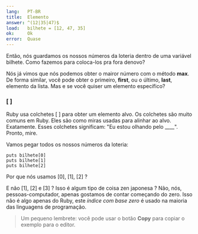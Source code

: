 ```yaml
---
lang:   PT-BR
title:  Elemento
answer: ^(12|35|47)$
load:   bilhete = [12, 47, 35]
ok:     Ok
error:  Quase
---
```


Então, nós guardamos os nossos números da loteria dentro de uma variável bilhete. Como fazemos para
coloca-los pra fora denovo?

Nós já vimos que nós podemos obter o mairor número com o método __max__. De forma similar, você pode obter
o primeiro, __first__, ou o último, __last__, elemento da lista.
Mas e se você quiser um elemento específico?

### [ ]
Ruby usa colchetes [ ] para obter um elemento alvo.
Os colchetes são muito comuns em Ruby.
Eles são como miras usadas para alinhar ao alvo. Exatamente.
Esses colchetes significam: "Eu estou olhando pelo ____". Pronto, mire.

Vamos pegar todos os nossos números da loteria:

    puts bilhete[0]
    puts bilhete[1]
    puts bilhete[2]

Por que nós usamos [0], [1], [2] ?

E não [1], [2] e [3] ? Isso é algum tipo de coisa zen japonesa ?
Não, nós, pessoas-computador, apenas gostamos de contar começando do zero. Isso não é algo apenas do Ruby,
este _índice com base zero_ é usado na maioria das linguagens de programação.

> Um pequeno lembrete: você pode usar o botão __Copy__ para copiar o exemplo para o editor.
